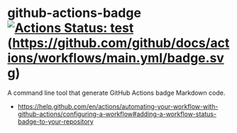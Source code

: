 # github-actions-badge [![Actions Status: test](https://github.com/azu/github-actions-badge/workflows/test/badge.svg)](https://github.com/azu/github-actions-badge/actions?query=workflow%3A"test") (https://github.com/github/docs/actions/workflows/main.yml/badge.svg)


A command line tool that generate GitHub Actions badge Markdown code.

- https://help.github.com/en/actions/automating-your-workflow-with-github-actions/configuring-a-workflow#adding-a-workflow-status-badge-to-your-repository
